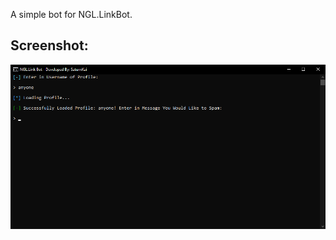A simple bot for NGL.LinkBot.

Screenshot:
-----

![Screenshot 1](https://raw.githubusercontent.com/SaturnKai/NGL.LinkBot/main/.screenshots/screenshot.png)